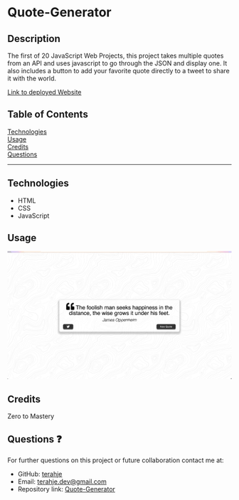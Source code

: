 # Quote-Generator

## Description

The first of 20 JavaScript Web Projects, this project takes multiple quotes from an API and uses javascript to go through the JSON and display one. It also includes a button to add your favorite quote directly to a tweet to share it with the world.

[Link to deployed Website](https://terahje.github.io/Quote-Generator/)

## Table of Contents

[Technologies](#technologies)<br>
[Usage](#usage)<br>
[Credits](#credits)<br>
[Questions](#questions)<br>

---

## Technologies

- HTML
- CSS
- JavaScript

## Usage

![](/images/screenshot.jpg)

## Credits

Zero to Mastery

## Questions :question:

For further questions on this project or future collaboration contact me at:<br>

- GitHub: [terahje](https://github.com/terahje)
- Email: terahje.dev@gmail.com
- Repository link: [Quote-Generator](https://github.com/terahje/Quote-Generator)
